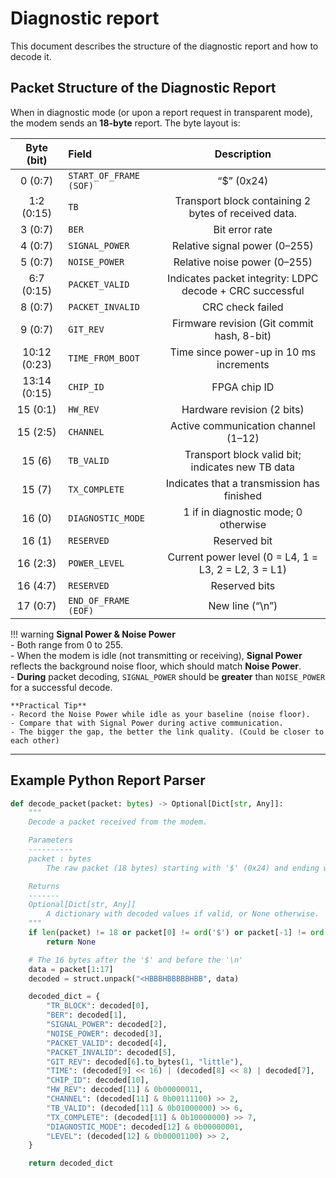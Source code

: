 # Diagnostic report
This document describes the structure of the diagnostic report and how to decode it.

## Packet Structure of the Diagnostic Report

When in diagnostic mode (or upon a report request in transparent mode), the modem sends an **18-byte** report. The byte layout is:

| **Byte (bit)** | **Field**              | **Description**                                                                                 |
|:--------------:|:-----------------------|:-----------------------------------------------------------------------------------------------:|
| 0 (0:7)        | `START_OF_FRAME (SOF)` | “$” (0x24)                                                                                      |
| 1:2 (0:15)     | `TB`                   | Transport block containing 2 bytes of received data.                                            |
| 3 (0:7)        | `BER`                  | Bit error rate                                                                                  |
| 4 (0:7)        | `SIGNAL_POWER`         | Relative signal power (0–255)                                                                   |
| 5 (0:7)        | `NOISE_POWER`          | Relative noise power (0–255)                                                                    |
| 6:7 (0:15)     | `PACKET_VALID`         | Indicates packet integrity: LDPC decode + CRC successful                                        |
| 8 (0:7)        | `PACKET_INVALID`       | CRC check failed                                                                                |
| 9 (0:7)        | `GIT_REV`              | Firmware revision (Git commit hash, 8-bit)                                                      |
| 10:12 (0:23)   | `TIME_FROM_BOOT`       | Time since power-up in 10 ms increments                                                         |
| 13:14 (0:15)   | `CHIP_ID`              | FPGA chip ID                                                                                    |
| 15 (0:1)       | `HW_REV`               | Hardware revision (2 bits)                                                                      |
| 15 (2:5)       | `CHANNEL`              | Active communication channel (1–12)                                                             |
| 15 (6)         | `TB_VALID`             | Transport block valid bit; indicates new TB data                                                |
| 15 (7)         | `TX_COMPLETE`          | Indicates that a transmission has finished                                                      |
| 16 (0)         | `DIAGNOSTIC_MODE`      | 1 if in diagnostic mode; 0 otherwise                                                            |
| 16 (1)         | `RESERVED`             | Reserved bit                                                                                    |
| 16 (2:3)       | `POWER_LEVEL`          | Current power level (0 = L4, 1 = L3, 2 = L2, 3 = L1)                                            |
| 16 (4:7)       | `RESERVED`             | Reserved bits                                                                                   |
| 17 (0:7)       | `END_OF_FRAME (EOF)`   | New line (“\n”)                                                                                 |

!!! warning
    **Signal Power & Noise Power**  
    - Both range from 0 to 255.  
    - When the modem is idle (not transmitting or receiving), **Signal Power** reflects the background noise floor, which should match **Noise Power**.  
    - **During** packet decoding, `SIGNAL_POWER` should be **greater** than `NOISE_POWER` for a successful decode.

    **Practical Tip**  
    - Record the Noise Power while idle as your baseline (noise floor).  
    - Compare that with Signal Power during active communication.  
    - The bigger the gap, the better the link quality. (Could be closer to each other)

---

## Example Python Report Parser

```python
def decode_packet(packet: bytes) -> Optional[Dict[str, Any]]:
    """
    Decode a packet received from the modem.

    Parameters
    ----------
    packet : bytes
        The raw packet (18 bytes) starting with '$' (0x24) and ending with '\n' (0x0A).

    Returns
    -------
    Optional[Dict[str, Any]]
        A dictionary with decoded values if valid, or None otherwise.
    """
    if len(packet) != 18 or packet[0] != ord('$') or packet[-1] != ord('\n'):
        return None

    # The 16 bytes after the '$' and before the '\n'
    data = packet[1:17]
    decoded = struct.unpack("<HBBBHBBBBBHBB", data)

    decoded_dict = {
        "TR_BLOCK": decoded[0],
        "BER": decoded[1],
        "SIGNAL_POWER": decoded[2],
        "NOISE_POWER": decoded[3],
        "PACKET_VALID": decoded[4],
        "PACKET_INVALID": decoded[5],
        "GIT_REV": decoded[6].to_bytes(1, "little"),
        "TIME": (decoded[9] << 16) | (decoded[8] << 8) | decoded[7],
        "CHIP_ID": decoded[10],
        "HW_REV": decoded[11] & 0b00000011,
        "CHANNEL": (decoded[11] & 0b00111100) >> 2,
        "TB_VALID": (decoded[11] & 0b01000000) >> 6,
        "TX_COMPLETE": (decoded[11] & 0b10000000) >> 7,
        "DIAGNOSTIC_MODE": decoded[12] & 0b00000001,
        "LEVEL": (decoded[12] & 0b00001100) >> 2,
    }

    return decoded_dict
```